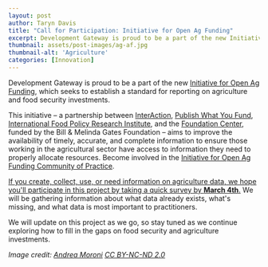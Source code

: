 ```yaml
---
layout: post
author: Taryn Davis
title: "Call for Participation: Initiative for Open Ag Funding"
excerpt: Development Gateway is proud to be a part of the new Initiative for Open Ag Funding, which seeks to establish...
thumbnail: assets/post-images/ag-af.jpg
thumbnail-alt: 'Agriculture'
categories: [Innovation]
---
```


Development Gateway is proud to be a part of the new [Initiative for Open Ag Funding](https://www.interaction.org/project/open-ag-funding/overview), which seeks to establish a standard for reporting on agriculture and food security investments. 

This initiative – a partnership between [InterAction](https://www.interaction.org), [Publish What You Fund](http://www.publishwhatyoufund.org/), [International Food Policy Research Institute](http://www.ifpri.org/), and the [Foundation Center](http://foundationcenter.org/), funded by the Bill & Melinda Gates Foundation – aims to improve the availability of timely, accurate, and complete information to ensure those working in the agricultural sector have access to information they need to properly allocate resources. Become involved in the [Initiative for Open Ag Funding Community of Practice](https://www.interaction.org/project/open-ag-funding/get-involved).

[If you create, collect, use, or need information on agriculture data, we hope you'll participate in this project by taking a quick survey by **March 4th**.](http://opendataservices.limequery.org/index.php/survey/index/sid/188291) We will be gathering information about what data already exists, what's missing, and what data is most important to practitioners.

We will update on this project as we go, so stay tuned as we continue exploring how to fill in the gaps on food security and agriculture investments.

*Image credit: [Andrea Moroni](https://www.flickr.com/photos/bandytam/15484001043/in/photolist-pAgy4e-91Hcj-GEmmy-6j4V1v-bfm6tz-aK1ZGn-7dSA84-cVA8zN-nshaHh-9cuo8X-bnTMjr-9nPKaf-seBUct-97cJS2-aK22Fp-97fQPS-orPorc-bnszAM-6Gb2Z5-e1EQPs-hymtQz-fzWNHY-rumAVt-bnTk3X-2PASsp-cuufg7-beSxae-8eDmXs-8vyqZH-Dy567N-fz8EjH-9nPP19-kj6G6z-hymvoA-aUnKzV-58bmYA-beXpQc-2HLEt3-cby4hY-bnszsz-ednJNs-cVzZjs-rs4Rp5-oJatX8-ajKZF9-E1dkyr-8gLyR8-8rVwwX-rcUBSR-bnTbBp) [CC BY-NC-ND 2.0](https://creativecommons.org/licenses/by-nc-nd/2.0/)*
